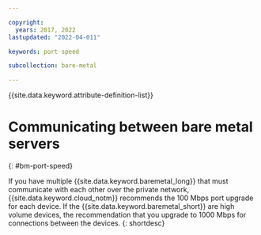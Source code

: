 ```yaml
---

copyright:
  years: 2017, 2022
lastupdated: "2022-04-011"

keywords: port speed

subcollection: bare-metal

---
```


{{site.data.keyword.attribute-definition-list}}

# Communicating between bare metal servers
{: #bm-port-speed}

If you have multiple {{site.data.keyword.baremetal_long}} that must communicate with each other over the private network, {{site.data.keyword.cloud_notm}} recommends the 100 Mbps port upgrade for each device. If the {{site.data.keyword.baremetal_short}} are high volume devices, the recommendation that you upgrade to 1000 Mbps for connections between the devices.
{: shortdesc}
